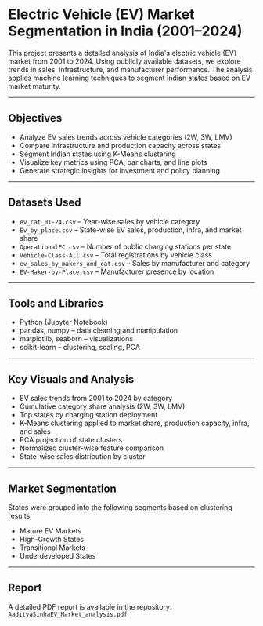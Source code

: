 # Electric Vehicle (EV) Market Segmentation in India (2001–2024)

This project presents a detailed analysis of India's electric vehicle (EV) market from 2001 to 2024. Using publicly available datasets, we explore trends in sales, infrastructure, and manufacturer performance. The analysis applies machine learning techniques to segment Indian states based on EV market maturity.

---

## Objectives

- Analyze EV sales trends across vehicle categories (2W, 3W, LMV)
- Compare infrastructure and production capacity across states
- Segment Indian states using K-Means clustering
- Visualize key metrics using PCA, bar charts, and line plots
- Generate strategic insights for investment and policy planning

---

## Datasets Used

- `ev_cat_01-24.csv` – Year-wise sales by vehicle category
- `Ev_by_place.csv` – State-wise EV sales, production, infra, and market share
- `OperationalPC.csv` – Number of public charging stations per state
- `Vehicle-Class-All.csv` – Total registrations by vehicle class
- `ev_sales_by_makers_and_cat.csv` – Sales by manufacturer and category
- `EV-Maker-by-Place.csv` – Manufacturer presence by location

---

## Tools and Libraries

- Python (Jupyter Notebook)
- pandas, numpy – data cleaning and manipulation
- matplotlib, seaborn – visualizations
- scikit-learn – clustering, scaling, PCA

---

## Key Visuals and Analysis

- EV sales trends from 2001 to 2024 by category
- Cumulative category share analysis (2W, 3W, LMV)
- Top states by charging station deployment
- K-Means clustering applied to market share, production capacity, infra, and sales
- PCA projection of state clusters
- Normalized cluster-wise feature comparison
- State-wise sales distribution by cluster

---

## Market Segmentation

States were grouped into the following segments based on clustering results:

- Mature EV Markets
- High-Growth States
- Transitional Markets
- Underdeveloped States

---

## Report

A detailed PDF report is available in the repository:  
`AadityaSinhaEV_Market_analysis.pdf`

